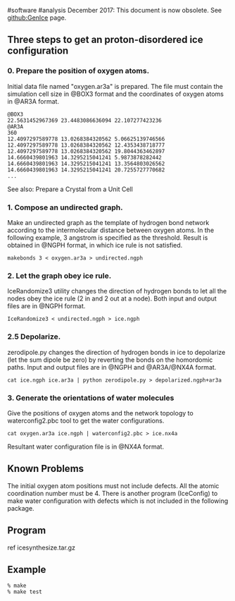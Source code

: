 #software
#analysis
December 2017: This document is now obsolete.  See [github:GenIce](github:GenIce) page.
## Three steps to get an proton-disordered ice configuration
### 0. Prepare the position of oxygen atoms.
Initial data file named "oxygen.ar3a" is prepared. The file must contain the simulation cell size in @BOX3 format and the coordinates of oxygen atoms in @AR3A format.
```
@BOX3
22.5631452967369 23.4483086636094 22.107277423236    
@AR3A      
360      
12.4097297589778 13.0268384320562 5.06625139746566    
12.4097297589778 13.0268384320562 12.4353438718777    
12.4097297589778 13.0268384320562 19.8044363462897    
14.6660439801963 14.3295215041241 5.9873878282442    
14.6660439801963 14.3295215041241 13.3564803026562    
14.6660439801963 14.3295215041241 20.7255727770682    
...
```
See also: Prepare a Crystal from a Unit Cell
### 1. Compose an undirected graph.
Make an undirected graph as the template of hydrogen bond network according to the intermolecular distance between oxygen atoms. In the following example, 3 angstrom is specified as the threshold. Result is obtained in @NGPH format, in which ice rule is not satisfied.
```
makebonds 3 < oxygen.ar3a > undirected.ngph
```
### 2. Let the graph obey ice rule.
IceRandomize3 utility changes the direction of hydrogen bonds to let all the nodes obey the ice rule (2 in and 2 out at a node). Both input and output files are in @NGPH format.
```
IceRandomize3 < undirected.ngph > ice.ngph
```
### 2.5 Depolarize.
zerodipole.py changes the direction of hydrogen bonds in ice to depolarize (let the sum dipole be zero) by reverting the bonds on the homordomic paths. Input and output files are in @NGPH and @AR3A/@NX4A format.
```
cat ice.ngph ice.ar3a | python zerodipole.py > depolarized.ngph+ar3a
```
### 3. Generate the orientations of water molecules
Give the positions of oxygen atoms and the network topology to waterconfig2.pbc tool to get the water configurations.
```
cat oxygen.ar3a ice.ngph | waterconfig2.pbc > ice.nx4a
```
Resultant water configuration file is in @NX4A format.
## Known Problems
The initial oxygen atom positions must not include defects. All the atomic coordination number must be 4. There is another program (IceConfig) to make water configuration with defects which is not included in the following package.
## Program
ref icesynthesize.tar.gz
## Example
```
% make
% make test
